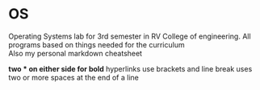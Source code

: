 # OS
Operating Systems lab for 3rd semester in RV College of engineering.
All programs based on things needed for the curriculum   
Also my personal markdown cheatsheet    



**two * on either side for bold**
hyperlinks use brackets and line break uses two or more spaces at the end of a line
